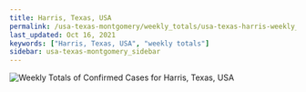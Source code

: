 ```yaml
---
title: Harris, Texas, USA
permalink: /usa-texas-montgomery/weekly_totals/usa-texas-harris-weekly_totals.html
last_updated: Oct 16, 2021
keywords: ["Harris, Texas, USA", "weekly totals"]
sidebar: usa-texas-montgomery_sidebar
---
```


![Weekly Totals of Confirmed Cases for Harris, Texas, USA](/covid_tracker/images/graphs/usa-texas-harris-weekly_totals_graph.png)
